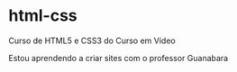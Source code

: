 # html-css
 Curso de HTML5 e CSS3 do Curso em Vídeo

 Estou aprendendo a criar sites com o professor Guanabara
